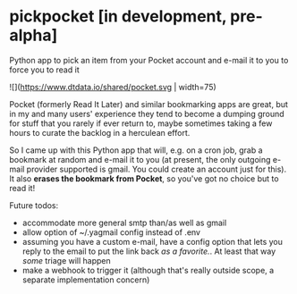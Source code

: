 # pickpocket [in development, pre-alpha]
Python app to pick an item from your Pocket account and e-mail it to you to force you to read it

![](https://www.dtdata.io/shared/pocket.svg | width=75)

Pocket (formerly Read It Later) and similar bookmarking apps are great, but in my and many users' experience they tend to become a dumping ground for stuff that you rarely if ever return to, maybe sometimes taking a few hours to curate the backlog in a herculean effort.

So I came up with this Python app that will, e.g. on a cron job, grab a bookmark at random and e-mail it to you (at present, the only outgoing e-mail provider supported is gmail. You could create an account just for this). It also **erases the bookmark from Pocket**, so you've got no choice but to read it!

Future todos:
* accommodate more general smtp than/as well as gmail
* allow option of ~/.yagmail config instead of .env
* assuming you have a custom e-mail, have a config option that lets you reply to the email to put the link back *as a favorite.*. At least that way *some* triage will happen
* make a webhook to trigger it (although that's really outside scope, a separate implementation concern)
